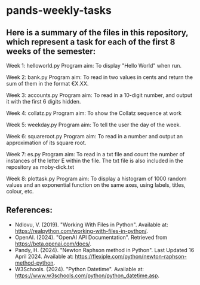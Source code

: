 # pands-weekly-tasks

## Here is a summary of the files in this repository, which represent a task for each of the first 8 weeks of the semester:

Week 1: helloworld.py 
Program aim: To display "Hello World" when run.

Week 2: bank.py
Program aim: To read in two values in cents and return the sum of them in the format €X.XX.

Week 3: accounts.py
Program aim: To read in a 10-digit number, and output it with the first 6 digits hidden.

Week 4: collatz.py
Program aim: To show the Collatz sequence at work

Week 5: weekday.py
Program aim: To tell the user the day of the week.

Week 6: squareroot.py
Program aim: To read in a number and output an approximation of its square root.

Week 7: es.py
Program aim: To read in a txt file and count the number of instances of the letter E within the file.
The txt file is also included in the repository as moby-dick.txt

Week 8: plottask.py
Program aim: To display a histogram of 1000 random values and an exponential function on the same axes, using labels, titles, colour, etc.


## References:
- Ndlovu, V. (2019). "Working With Files in Python". Available at: https://realpython.com/working-with-files-in-python/.
- OpenAI. (2024). "OpenAI API Documentation". Retrieved from https://beta.openai.com/docs/.
- Pandy, H. (2024). "Newton Raphson method in Python". Last Updated 16 April 2024. Available at: https://flexiple.com/python/newton-raphson-method-python.
- W3Schools. (2024). "Python Datetime". Available at: https://www.w3schools.com/python/python_datetime.asp.
